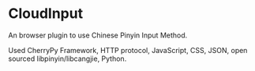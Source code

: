 # CloudInput
An browser plugin to use Chinese Pinyin Input Method.

Used CherryPy Framework, HTTP protocol, JavaScript, CSS, JSON, open sourced libpinyin/libcangjie, Python.
